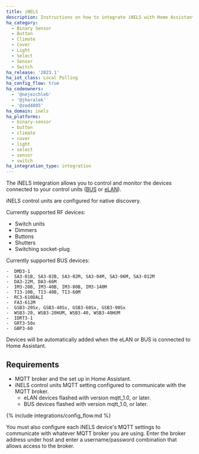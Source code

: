 ```yaml
---
title: iNELS
description: Instructions on how to integrate iNELS with Home Assistant.
ha_category:
  - Binary Sensor
  - Button
  - Climate
  - Cover
  - Light
  - Select
  - Sensor
  - Switch
ha_release: '2023.1'
ha_iot_class: Local Polling
ha_config_flow: true
ha_codeowners:
  - '@nejezchleb'
  - '@jhoralek'
  - '@zed4805'
ha_domain: inels
ha_platforms:
  - binary-sensor
  - button
  - climate
  - cover
  - light
  - select
  - sensor
  - switch
ha_integration_type: integration
---
```


The iNELS integration allows you to control and monitor the devices connected to your control units ([BUS](https://www.elkoep.com/wired) or [eLAN](https://www.elkoep.com/wireless)).


iNELS control units are configured for native discovery.


Currently supported RF devices:

  - Switch units
  - Dimmers
  - Buttons
  - Shutters
  - Switching socket-plug
 
Currently supported BUS devices:
	
	-  DMD3-1
	-  SA3-01B, SA3-02B, SA3-02M, SA3-04M, SA3-06M, SA3-012M
	-  DA3-22M, DA3-66M
	-  IM3-20B, IM3-40B, IM3-80B, IM3-140M
	-  TI3-10B, TI3-40B, TI3-60M
	-  RC3-610DALI
	-  FA3-612M
	-  GSB3-20Sx, GSB3-40Sx, GSB3-60Sx, GSB3-90Sx
	-  WSB3-20, WSB3-20HUM, WSB3-40, WSB3-40HUM
	-  IDRT3-1 
	-  GRT3-50x
	-  GBP3-60
 
Devices will be automatically added when the eLAN or BUS is connected to Home Assistant.

## Requirements
- MQTT broker and the  set up in Home Assistant.
- iNELS control units MQTT setting configured to communicate with the MQTT broker.
	 - eLAN devices flashed with version mqtt_1.0, or later.
	 - BUS devices flashed with version mqtt_1.0, or later.

{% include integrations/config_flow.md %}

You must also configure each iNELS device's MQTT settings to communicate with whatever MQTT broker you are using. Enter the broker address under host and enter a username/password combination that allows access to the broker.
